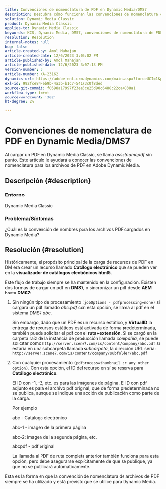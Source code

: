 ```yaml
---
title: Convenciones de nomenclatura de PDF en Dynamic Media/DMS7
description: Descubra cómo funcionan las convenciones de nomenclatura con archivos de PDF en Adobe Dynamic Media Classic.
solution: Dynamic Media Classic
product: Dynamic Media Classic
applies-to: Dynamic Media Classic
keywords: KCS, Dynamic Media, DMS7, convenciones de nomenclatura de PDF
resolution: Resolution
internal-notes: null
bug: false
article-created-by: Amol Mahajan
article-created-date: 12/6/2023 3:06:02 PM
article-published-by: Amol Mahajan
article-published-date: 12/6/2023 3:07:13 PM
version-number: 3
article-number: KA-23162
dynamics-url: https://adobe-ent.crm.dynamics.com/main.aspx?forceUCI=1&pagetype=entityrecord&etn=knowledgearticle&id=588b67f2-4894-ee11-be37-6045bd006e5a
exl-id: 992fce84-eb9b-4a3b-b1c7-54173c0f8ded
source-git-commit: f0598a17997f23ee5ce25d90c6488c22ca4838a1
workflow-type: tm+mt
source-wordcount: '362'
ht-degree: 2%

---
```


# Convenciones de nomenclatura de PDF en Dynamic Media/DMS7


Al cargar un PDF en Dynamic Media Classic, se llama *assetnamepdf* sin punto. Este artículo le ayudará a conocer las convenciones de nomenclatura para los archivos de PDF en Adobe Dynamic Media.

## Descripción {#description}


### <b>Entorno</b>

Dynamic Media Classic



### <b>Problema/Síntomas</b>

¿Cuál es la convención de nombres para los archivos PDF cargados en Dynamic Media?


## Resolución {#resolution}


Históricamente, el propósito principal de la carga de recursos de PDF en DM era crear un recurso llamado <b>Catálogo electrónico</b> que se pueden ver en la <b>visualizador de catálogos electrónicos html5</b>.

Este flujo de trabajo siempre se ha mantenido en la configuración. Existen dos formas de cargar un pdf en <b>DMS7</b>, o sincronizar un pdf desde <b>AEM</b> hasta <b>DMS7</b>:

1. Sin ningún tipo de procesamiento `(jobOptions - pdfprocessing=none)` si cargara un pdf llamado *abc.pdf* con esta opción, se llama al pdf en el sistema DMS7 *abc*.


   Sin embargo, dado que un PDF es un recurso estático, y <b>VirtualID</b> la entrega de recursos estáticos está activada de forma predeterminada, también puede solicitar el pdf con el <b>ruta+extensión</b>. Si se cargó en la carpeta raíz de la instancia de producción llamada *compañía*, se puede solicitar como `http://server.scene7.com/is/content/company/abc.pdf` si estaría en una subcarpeta llamada *subcarpeta*, la dirección URL sería: `http://server.scene7.com/is/content/company/subfolder/abc.pdf`


2. Con cualquier procesamiento `(pdfprocess=thumbnail or any other option)`. Con esta opción, el ID del recurso en sí se reserva para <b>Catálogo electrónico</b>.


   El ID con -1, -2, etc. es para las imágenes de página. El ID con pdf adjunto es para el archivo pdf original, que de forma predeterminada no se publica, aunque se indique una acción de publicación como parte de la carga.

   Por ejemplo



   abc - Catálogo electrónico

   abc-1 - imagen de la primera página

   abc-2: imagen de la segunda página, etc.

   abcpdf - pdf original

   La llamada al PDF de ruta completa anterior también funciona para esta opción, pero debe asegurarse explícitamente de que se publique, ya que no se publicará automáticamente.


Esta es la forma en que la convención de nomenclatura de archivos de PDF siempre se ha utilizado y está previsto que se utilice para Dynamic Media.
